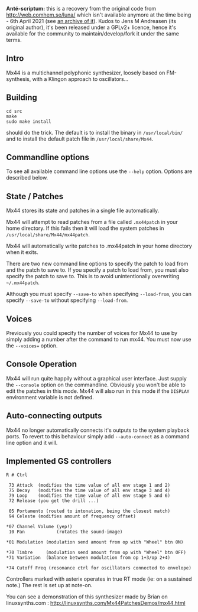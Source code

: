 **Anté-scriptum:** this is a recovery from the original code from http://web.comhem.se/luna/ which isn't available anymore at the time being - 6th April 2021 (see [an archive of it](https://web.archive.org/web/20190205234526/http://web.comhem.se/luna/)).
Kudos to Jens M Andreasen  (its original author), it's been released under a GPLv2+ licence, hence it's available for the community to maintain/develop/fork it under the same terms.




Intro
-----

Mx44 is a multichannel polyphonic synthesizer, loosely based on FM-synthesis, with a Klingon approach to oscillators...



Building
--------

```
cd src
make
sudo make install
```

should do the trick. The default is to install the binary in `/usr/local/bin/` and to install the default patch file in `/usr/local/share/Mx44`.



Commandline options
-------------------

To see all available command line options use the `--help` option.
Options are described below.



State / Patches
---------------
Mx44 stores its state and patches in a single file automatically.

Mx44 will attempt to read patches from a file called `.mx44patch` in your home directory. If this fails then it will load the system patches in `/usr/local/share/Mx44/mx44patch`.

Mx44 will automatically write patches to .mx44patch in your home directory when it exits.

There are two new command line options to specify the patch to load from and the patch to save to. If you specify a patch to load from, you must also specify the patch to save to. This is to avoid unintentionally overwriting `~/.mx44patch`.

Although you must specify `--save-to` when specifying `--load-from`, you can specify `--save-to` without specifying `--load-from`.



Voices
------

Previously you could specify the number of voices for Mx44 to use by simply adding a number after the command to run mx44. You must now use the `--voices=` option.



Console Operation
-----------------

Mx44 will run quite happily without a graphical user interface. Just supply the `--console` option on the commandline. Obviously you won't be able to edit the patches in this mode. Mx44 will also run in this mode if the `DISPLAY` environment variable is not defined.



Auto-connecting outputs
-----------------------

Mx44 no longer automatically connects it's outputs to the system playback ports. To revert to this behaviour simply add `--auto-connect` as a command line option and it will.



Implemented GS controllers
--------------------------

```
R # Ctrl

 73 Attack  (modifies the time value of all env stage 1 and 2)
 75 Decay   (modifies the time value of all env stage 3 and 4)
 79 Loop    (modifies the time value of all env stage 5 and 6)
 72 Release (you get the drill ...)

 05 Portamento (routed to intonation, being the closest match)
 94 Celeste (modifies amount of frequency offset)

*07 Channel Volume (yep!)
 10 Pan            (rotates the sound-image)

*01 Modulation (modulation send amount from op with "Wheel" btn ON)

*70 Timbre     (modulation send amount from op with "Wheel" btn OFF)
*71 Variation  (balance between modulation from op 1+3/op 2+4)

*74 Cutoff Freq (resonance ctrl for oscillators connected to envelope)
```

Controllers marked with asterix operates in true RT mode (ie: on a sustained note.) The rest is set up at note-on.

You can see a demonstration of this synthesizer made by Brian on linuxsynths.com :
http://linuxsynths.com/Mx44PatchesDemos/mx44.html
